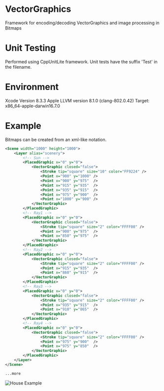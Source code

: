# VectorGraphics
Framework for encoding/decoding VectorGraphics and image processing in Bitmaps

# Unit Testing
Performed using CppUnitLite framework. Unit tests have the suffix 'Test' in the filename.

# Environment
Xcode Version 8.3.3
Apple LLVM version 8.1.0 (clang-802.0.42)
Target: x86_64-apple-darwin16.7.0

# Example
Bitmaps can be created from an xml-like notation. 

```xml
<Scene width="1000" height="1000">
    <Layer alias="scenery">
        <!-- Sun -->
        <PlacedGraphic x="0" y="0">
            <VectorGraphic closed="false">
                <Stroke tip="square" size="10" color="FF9224" />
                <Point x="900" y="1000" />
                <Point x="900" y="975"  />
                <Point x="915" y="935"  />
                <Point x="935" y="915"  />
                <Point x="975" y="900"  />
                <Point x="1000" y="900" />
            </VectorGraphic>
        </PlacedGraphic>
        <!-- Ray1 -->
        <PlacedGraphic x="0" y="0">
            <VectorGraphic closed="false">
                <Stroke tip="square" size="2" color="FFFF00" />
                <Point x="900" y="975"  />
                <Point x="850" y="975"  />
            </VectorGraphic>
        </PlacedGraphic>
        <!-- Ray2 -->
        <PlacedGraphic x="0" y="0">
            <VectorGraphic closed="false">
                <Stroke tip="square" size="2" color="FFFF00" />
                <Point x="915" y="935"  />
                <Point x="860" y="915"  />
            </VectorGraphic>
        </PlacedGraphic>
        <!-- Ray3 -->
        <PlacedGraphic x="0" y="0">
            <VectorGraphic closed="false">
                <Stroke tip="square" size="2" color="FFFF00" />
                <Point x="935" y="915"  />
                <Point x="910" y="865"  />
            </VectorGraphic>
        </PlacedGraphic>
        <!-- Ray4 -->
        <PlacedGraphic x="0" y="0">
            <VectorGraphic closed="false">
                <Stroke tip="square" size="2" color="FFFF00" />
                <Point x="975" y="900"  />
                <Point x="975" y="850"  />
            </VectorGraphic>
        </PlacedGraphic>
    </Layer>
</Scene>

...more
```

![House Example](https://github.com/barfknechtj/VectorGraphics/tree/master/OutputPics/houseScene-small-size.png "House Example")
